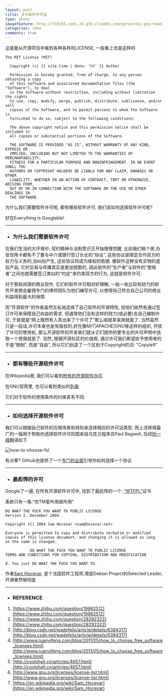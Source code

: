 ```yaml
---
layout: post
title: 关于软件许可证
type: photo
imagefeature: http://7xkj65.com1.z0.glb.clouddn.com/gerwinski-gnu-head.png?imageMogr2/thumbnail/!30p
categories: idea
comments: true
---
```



总是能从开源项目中看到各种各样的LICENSE, 一般看上去是这样的

    The MIT License (MIT)
      
      Copyright (c) {{ site.time | date: '%Y' }} Author
        
      Permission is hereby granted, free of charge, to any person obtaining a copy
      of this software and associated documentation files (the "Software"), to deal
      in the Software without restriction, including without limitation the rights
      to use, copy, modify, merge, publish, distribute, sublicense, and/or sell
      copies of the Software, and to permit persons to whom the Software is
      furnished to do so, subject to the following conditions:
      
      The above copyright notice and this permission notice shall be included in
      all copies or substantial portions of the Software.
      
      THE SOFTWARE IS PROVIDED "AS IS", WITHOUT WARRANTY OF ANY KIND, EXPRESS OR
      IMPLIED, INCLUDING BUT NOT LIMITED TO THE WARRANTIES OF MERCHANTABILITY,
      FITNESS FOR A PARTICULAR PURPOSE AND NONINFRINGEMENT. IN NO EVENT SHALL THE
      AUTHORS OR COPYRIGHT HOLDERS BE LIABLE FOR ANY CLAIM, DAMAGES OR OTHER
      LIABILITY, WHETHER IN AN ACTION OF CONTRACT, TORT OR OTHERWISE, ARISING FROM,
      OUT OF OR IN CONNECTION WITH THE SOFTWARE OR THE USE OR OTHER DEALINGS IN
      THE SOFTWARE.

为什么我们需要软件许可呢, 都有哪些软件许可, 我们该如何选择软件许可呢?

好在Everything is Googlable! 

----

* ### 为什么我们需要软件许可

在我们生活的大环境中, 契约精神与法制意识正开始慢慢觉醒, 比如我们租个房,办张信用卡都免不了要与中介或银行签订长长的“协议”, 这些协议是限定合作双方的权力与义务的,当纠纷产生, 这些协议将成为维权的依据.
像软件这种没有实物的虚拟产品, 它的交易与传播其实是更加频繁的, 因此软件的“生产者”与软件的“使用者”之间也就需要签订类似的“约定”来约束双方的行为, 这就是软件许可.

对于那些闭源的商业软件, 它们的软件许可相对好理解, 一般一些比较有财力的软件开发商会雇佣专门的律师团队为他们编写许可, 以使得自己符合自己公司的商业利益得到最大的保障.

而“开源软件”的作者虽然无私地选择了自己软件的开源特性, 但他们依然有通过签订许可来保障自己权益的需求, 但通常他们没有这样的财力(或必要)去自己编制许可, 于是就是“网上既然有人弄出来了个许可了”那么咱就拿来用就是了.
当然虽然只是一段话,许可本身也是有版权的,好在像MIT|APACHE|GNU等这样的组织, 开放了许可的使用权, 那么开源软件的开发者们就从它们提供的更专业的许可声明中选取一个使用就是了.
当然, 根据开源社区的价值观, 通过许可我们希望给予使用者的不是“限制”, 而是“自由”, 所以它们创造了一个区别于Copyright的词: "Copyleft"

----

* ### 都有哪些开源软件许可

在Wikipedia里, 我们可以看到[所有的开源软件许可](https://zh.wikipedia.org/wiki/%E8%87%AA%E7%94%B1%E5%8F%8A%E9%96%8B%E6%94%BE%E5%8E%9F%E5%A7%8B%E7%A2%BC%E8%BB%9F%E9%AB%94%E8%A8%B1%E5%8F%AF%E8%AD%89%E6%AF%94%E8%BC%83)

在GNU官网里, 也可以看到类似的[列表](http://www.gnu.org/licenses/license-list.html)

它们对于软件的使用条件的约束各有不同.

----

* ### 如何选择开源软件许可

我们可以根据自己软件的应用场景和特别来选择相应的许可证类型. 网上流转得最广的一幅用于帮助你选择软件许可的图来自乌克兰程序员Paul Bagwell, 后经[阮一峰](http://www.ruanyifeng.com/blog/2011/05/how_to_choose_free_software_licenses.html)翻译如下

![how-to-choose-fsl](http://7xkj65.com1.z0.glb.clouddn.com/how-to-choose-fsl.png)

有点晕? Github也提供了一个[专门的业面](http://choosealicense.com/)引导你如何选择一个协议



----

* ### 最彪悍的许可

Google了一遍, 在所有开源软件许可中, 找到了最彪悍的一个: [“WTFPL”](https://zh.wikipedia.org/wiki/WTFPL)证书

条款只有一条:“你TM爱咋用就咋用”

    DO WHAT THE FUCK YOU WANT TO PUBLIC LICENSE
    Version 2, December 2004
      
    Copyright (C) 2004 Sam Hocevar <sam@hocevar.net>
      
    Everyone is permitted to copy and distribute verbatim or modified
    copies of this license document, and changing it is allowed as long
    as the name is changed.
      
               DO WHAT THE FUCK YOU WANT TO PUBLIC LICENSE
    TERMS AND CONDITIONS FOR COPYING, DISTRIBUTION AND MODIFICATION
      
    0. You just DO WHAT THE FUCK YOU WANT TO.
    
作者[Sam Hocevar](https://en.wikipedia.org/wiki/Sam_Hocevar), 是个法国软件工程师,增是Debian Project的Selected Leader, 开源果然够彻底

----

* ### **REFERENCE**

1. [https://www.zhihu.com/question/19962512](https://www.zhihu.com/question/19962512)
2. [https://www.zhihu.com/question/28292322](https://www.zhihu.com/question/28292322)
3. [http://blog.csdn.net/wadefelix/article/details/6384317](http://blog.csdn.net/wadefelix/article/details/6384317)
4. [http://www.ruanyifeng.com/blog/2011/05/how_to_choose_free_software_licenses.html](http://www.ruanyifeng.com/blog/2011/05/how_to_choose_free_software_licenses.html)
5. [http://coolshell.cn/articles/4657.html](http://coolshell.cn/articles/4657.html)
6. [http://www.gnu.org/licenses/license-list.html](http://www.gnu.org/licenses/license-list.html)
7. [https://en.wikipedia.org/wiki/Sam_Hocevar](https://en.wikipedia.org/wiki/Sam_Hocevar)
